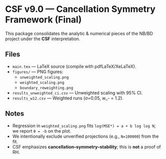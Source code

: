 # CSF v9.0 — Cancellation Symmetry Framework (Final)

This package consolidates the analytic & numerical pieces of the NB/BD project under the **CSF** interpretation.

## Files
- `main.tex` — LaTeX source (compile with pdfLaTeX/XeLaTeX).
- `figures/` — PNG figures:
  - `unweighted_scaling.png`
  - `weighted_scaling.png`
  - `boundary_reweighting.png`
- `results_unweighted_ci.csv` — Unweighted scaling with 95% CI.
- `results_w12.csv` — Weighted runs (σ=0.05, w_- = 1.2).

## Notes
- Regression in `weighted_scaling.png` fits `log(MSE*) = a + b log log N`; we report `θ = -b` on the plot.
- We intentionally exclude unverified projections (e.g., `N=100000`) from the fit.
- CSF emphasizes **cancellation–symmetry–stability**; this is **not** a proof of RH.
